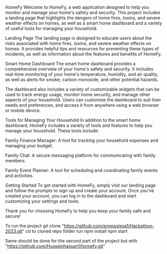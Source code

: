 HomeFy
Welcome to HomeFy, a web application designed to help you monitor and manage your home's safety and security. This project includes a landing page that highlights the dangers of home fires, toxins, and severe weather effects on homes, as well as a smart home dashboard and a variety of useful tools for managing your household.

Landing Page
The landing page is designed to educate users about the risks associated with home fires, toxins, and severe weather effects on homes. It provides helpful tips and resources for preventing these types of incidents, as well as information about the features and benefits of HomeFy.

Smart Home Dashboard
The smart home dashboard provides a comprehensive overview of your home's safety and security. It includes real-time monitoring of your home's temperature, humidity, and air quality, as well as alerts for smoke, carbon monoxide, and other potential hazards.

The dashboard also includes a variety of customizable widgets that can be used to track energy usage, monitor home security, and manage other aspects of your household. Users can customize the dashboard to suit their needs and preferences, and access it from anywhere using a web browser or mobile device.

Tools for Managing Your Household
In addition to the smart home dashboard, HomeFy includes a variety of tools and features to help you manage your household. These tools include:

Family Finance Manager: A tool for tracking your household expenses and managing your budget.

Family Chat: A secure messaging platform for communicating with family members.

Family Event Planner: A tool for scheduling and coordinating family events and activities.

Getting Started
To get started with HomeFy, simply visit our landing page and follow the prompts to sign up and create your account. Once you've created your account, you can log in to the dashboard and start customizing your settings and tools.

Thank you for choosing HomeFy to help you keep your family safe and secure!


To run the project git clone "https://github.com/emmaslesa1/Hackathon-2023.git"
cd to cloned repo folder
run npm install
npm start

Same should be done for the second part of the project but with "https://github.com/Husseinhassan1/homefy.git"

